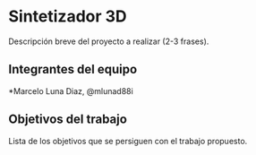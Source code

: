 ﻿# Sintetizador 3D

Descripción breve del proyecto a realizar (2-3 frases).

## Integrantes del equipo

*Marcelo Luna Diaz, @mlunad88i

## Objetivos del trabajo

Lista de los objetivos que se persiguen con el trabajo propuesto.

